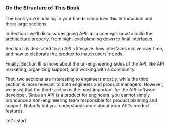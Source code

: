### On the Structure of This Book

The book you're holding in your hands comprises this Introduction and three large sections.

In Section I we'll discuss designing APIs as a concept: how to build the architecture properly, from high-level planning down to final interfaces.

Section II is dedicated to an API's lifecycle: how interfaces evolve over time, and how to elaborate the product to match users' needs.

Finally, Section III is more about the un-engineering sides of the API, like API marketing, organizing support, and working with a community.

First, two sections are interesting to engineers mostly, while the third section is more relevant to both engineers and product managers. However, we insist that the third section is the most important for the API software developer. Since an API is a product for engineers, you cannot simply pronounce a non-engineering team responsible for product planning and support. Nobody but you understands more about your API's product features.

Let's start.